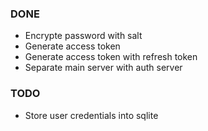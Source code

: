 ### DONE
* Encrypte password with salt
* Generate access token
* Generate access token with refresh token
* Separate main server with auth server

### TODO
* Store user credentials into sqlite